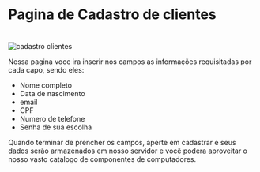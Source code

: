 # Pagina de Cadastro de clientes <h1>
![cadastro clientes ](https://github.com/Matheus438/lojavirtual-api/assets/140071251/d24acb06-d0bc-43c6-a385-11c8de14eb47)

Nessa pagina voce ira inserir nos campos as informações requisitadas por cada capo, sendo eles:
* Nome completo
* Data de nascimento
* email
* CPF
* Numero de telefone
* Senha de sua escolha

Quando terminar de prencher os campos, aperte em cadastrar e seus dados serão armazenados em nosso servidor e você podera aproveitar o nosso vasto catalogo de componentes de computadores.